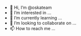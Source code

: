 - 👋 Hi, I’m @oskateam
- 👀 I’m interested in ...
- 🌱 I’m currently learning ...
- 💞️ I’m looking to collaborate on ...
- 📫 How to reach me ...

<!---
oskateam/oskateam is a ✨ special ✨ repository because its `README.md` (this file) appears on your GitHub profile.
You can click the Preview link to take a look at your changes.
--->
